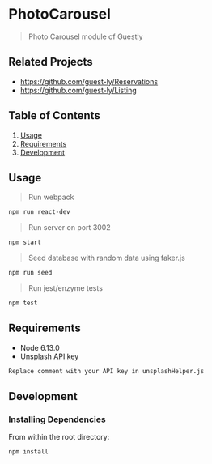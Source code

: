 # PhotoCarousel

> Photo Carousel module of Guestly

## Related Projects

  - https://github.com/guest-ly/Reservations
  - https://github.com/guest-ly/Listing

## Table of Contents

1. [Usage](#Usage)
2. [Requirements](#requirements)
3. [Development](#development)

## Usage
> Run webpack
```sh
npm run react-dev
```
> Run server on port 3002
```sh
npm start
```
> Seed database with random data using faker.js
```sh
npm run seed
```
> Run jest/enzyme tests
```sh
npm test
```

## Requirements

- Node 6.13.0
- Unsplash API key
```sh
Replace comment with your API key in unsplashHelper.js
```

## Development

### Installing Dependencies

From within the root directory:

```sh
npm install
```
